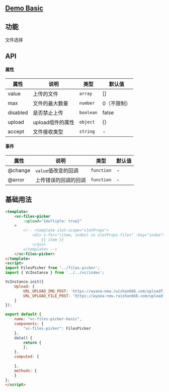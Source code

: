 ## [Demo Basic](https://wya-team.github.io/wya-vc/dist/files-picker/basic.html)
## 功能
文件选择

## API

#### 属性

属性 | 说明 | 类型 | 默认值
---|---|---|---
value | 上传的文件 | `array` | []
max | 文件的最大数量 | `number` | 0（不限制）
disabled | 是否禁止上传 | `boolean` | false
upload | upload组件的属性 | `object` | {}
accept | 文件接收类型 | `string` | -


#### 事件

属性 | 说明 | 类型 | 默认值
---|---|---|---
@change | `value`值改变的回调 | `function` | -
@error | 上传错误的回调的回调 | `function` | -



## 基础用法

```html
<template>
	<vc-files-picker 
		:upload="{multiple: true}"
	>
		<!-- <template slot-scope="slotProps">
			<div v-for="(item, index) in slotProps.files" :key="index">
				{{ item }}
			</div>
		</template> -->
	</vc-files-picker>
</template>
<script>
import FilesPicker from '../files-picker';
import { VcInstance } from '../../vc/index';

VcInstance.init({
	Upload: {
		URL_UPLOAD_IMG_POST: 'https://wyaoa-new.ruishan666.com/uploadfile/upimg.json?action=uploadimage&encode=utf-8&code=oa',
		URL_UPLOAD_FILE_POST: 'https://wyaoa-new.ruishan666.com/uploadfile/upimg.json?action=uploadfile&encode=utf-8&code=oa'
	}
});

export default {
	name: "vc-files-picker-basic",
	components: {
		"vc-files-picker": FilesPicker
	},
	data() {
		return {
		};
	},
	computed: {
		
	},
	methods: {
	}
};
</script>

```